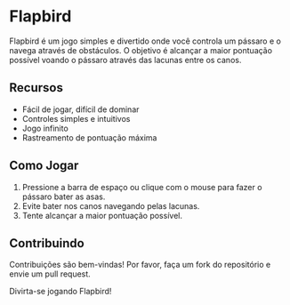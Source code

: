 # Flapbird

Flapbird é um jogo simples e divertido onde você controla um pássaro e o navega através de obstáculos. O objetivo é alcançar a maior pontuação possível voando o pássaro através das lacunas entre os canos.

## Recursos

- Fácil de jogar, difícil de dominar
- Controles simples e intuitivos
- Jogo infinito
- Rastreamento de pontuação máxima

## Como Jogar

1. Pressione a barra de espaço ou clique com o mouse para fazer o pássaro bater as asas.
2. Evite bater nos canos navegando pelas lacunas.
3. Tente alcançar a maior pontuação possível.

## Contribuindo

Contribuições são bem-vindas! Por favor, faça um fork do repositório e envie um pull request.

Divirta-se jogando Flapbird!